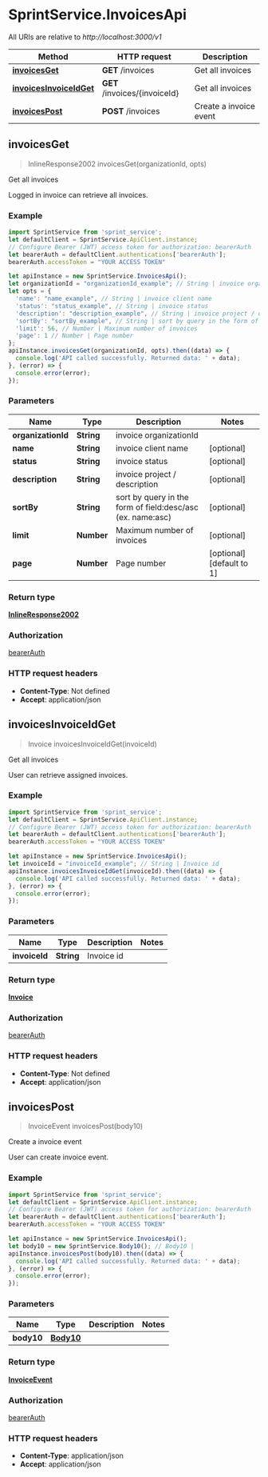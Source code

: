 # SprintService.InvoicesApi

All URIs are relative to *http://localhost:3000/v1*

Method | HTTP request | Description
------------- | ------------- | -------------
[**invoicesGet**](InvoicesApi.md#invoicesGet) | **GET** /invoices | Get all invoices
[**invoicesInvoiceIdGet**](InvoicesApi.md#invoicesInvoiceIdGet) | **GET** /invoices/{invoiceId} | Get all invoices
[**invoicesPost**](InvoicesApi.md#invoicesPost) | **POST** /invoices | Create a invoice event



## invoicesGet

> InlineResponse2002 invoicesGet(organizationId, opts)

Get all invoices

Logged in invoice can retrieve all invoices.

### Example

```javascript
import SprintService from 'sprint_service';
let defaultClient = SprintService.ApiClient.instance;
// Configure Bearer (JWT) access token for authorization: bearerAuth
let bearerAuth = defaultClient.authentications['bearerAuth'];
bearerAuth.accessToken = "YOUR ACCESS TOKEN"

let apiInstance = new SprintService.InvoicesApi();
let organizationId = "organizationId_example"; // String | invoice organizationId
let opts = {
  'name': "name_example", // String | invoice client name
  'status': "status_example", // String | invoice status
  'description': "description_example", // String | invoice project / description
  'sortBy': "sortBy_example", // String | sort by query in the form of field:desc/asc (ex. name:asc)
  'limit': 56, // Number | Maximum number of invoices
  'page': 1 // Number | Page number
};
apiInstance.invoicesGet(organizationId, opts).then((data) => {
  console.log('API called successfully. Returned data: ' + data);
}, (error) => {
  console.error(error);
});

```

### Parameters


Name | Type | Description  | Notes
------------- | ------------- | ------------- | -------------
 **organizationId** | **String**| invoice organizationId | 
 **name** | **String**| invoice client name | [optional] 
 **status** | **String**| invoice status | [optional] 
 **description** | **String**| invoice project / description | [optional] 
 **sortBy** | **String**| sort by query in the form of field:desc/asc (ex. name:asc) | [optional] 
 **limit** | **Number**| Maximum number of invoices | [optional] 
 **page** | **Number**| Page number | [optional] [default to 1]

### Return type

[**InlineResponse2002**](InlineResponse2002.md)

### Authorization

[bearerAuth](../README.md#bearerAuth)

### HTTP request headers

- **Content-Type**: Not defined
- **Accept**: application/json


## invoicesInvoiceIdGet

> Invoice invoicesInvoiceIdGet(invoiceId)

Get all invoices

User can retrieve assigned invoices.

### Example

```javascript
import SprintService from 'sprint_service';
let defaultClient = SprintService.ApiClient.instance;
// Configure Bearer (JWT) access token for authorization: bearerAuth
let bearerAuth = defaultClient.authentications['bearerAuth'];
bearerAuth.accessToken = "YOUR ACCESS TOKEN"

let apiInstance = new SprintService.InvoicesApi();
let invoiceId = "invoiceId_example"; // String | Invoice id
apiInstance.invoicesInvoiceIdGet(invoiceId).then((data) => {
  console.log('API called successfully. Returned data: ' + data);
}, (error) => {
  console.error(error);
});

```

### Parameters


Name | Type | Description  | Notes
------------- | ------------- | ------------- | -------------
 **invoiceId** | **String**| Invoice id | 

### Return type

[**Invoice**](Invoice.md)

### Authorization

[bearerAuth](../README.md#bearerAuth)

### HTTP request headers

- **Content-Type**: Not defined
- **Accept**: application/json


## invoicesPost

> InvoiceEvent invoicesPost(body10)

Create a invoice event

User can create invoice event.

### Example

```javascript
import SprintService from 'sprint_service';
let defaultClient = SprintService.ApiClient.instance;
// Configure Bearer (JWT) access token for authorization: bearerAuth
let bearerAuth = defaultClient.authentications['bearerAuth'];
bearerAuth.accessToken = "YOUR ACCESS TOKEN"

let apiInstance = new SprintService.InvoicesApi();
let body10 = new SprintService.Body10(); // Body10 | 
apiInstance.invoicesPost(body10).then((data) => {
  console.log('API called successfully. Returned data: ' + data);
}, (error) => {
  console.error(error);
});

```

### Parameters


Name | Type | Description  | Notes
------------- | ------------- | ------------- | -------------
 **body10** | [**Body10**](Body10.md)|  | 

### Return type

[**InvoiceEvent**](InvoiceEvent.md)

### Authorization

[bearerAuth](../README.md#bearerAuth)

### HTTP request headers

- **Content-Type**: application/json
- **Accept**: application/json

